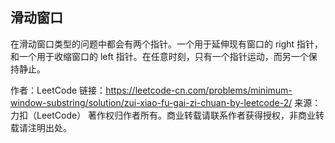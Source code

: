 ## 滑动窗口

在滑动窗口类型的问题中都会有两个指针。一个用于延伸现有窗口的 right 指针，和一个用于收缩窗口的 left 指针。在任意时刻，只有一个指针运动，而另一个保持静止。

作者：LeetCode
链接：https://leetcode-cn.com/problems/minimum-window-substring/solution/zui-xiao-fu-gai-zi-chuan-by-leetcode-2/
来源：力扣（LeetCode）
著作权归作者所有。商业转载请联系作者获得授权，非商业转载请注明出处。